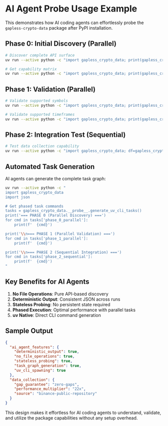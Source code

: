 # AI Agent Probe Usage Example

This demonstrates how AI coding agents can effortlessly probe the `gapless-crypto-data` package after PyPI installation.

## Phase 0: Initial Discovery (Parallel)

```bash
# Discover complete API surface
uv run --active python -c "import gapless_crypto_data; print(gapless_crypto_data.__probe__.discover_api())"

# Get capability matrix
uv run --active python -c "import gapless_crypto_data; print(gapless_crypto_data.__probe__.get_capabilities())"
```

## Phase 1: Validation (Parallel)

```bash
# Validate supported symbols
uv run --active python -c "import gapless_crypto_data; print(gapless_crypto_data.get_supported_symbols())"

# Validate supported timeframes
uv run --active python -c "import gapless_crypto_data; print(gapless_crypto_data.get_supported_timeframes())"
```

## Phase 2: Integration Test (Sequential)

```bash
# Test data collection capability
uv run --active python -c "import gapless_crypto_data; df=gapless_crypto_data.fetch_data('BTCUSDT', '1h', limit=5); print(f'✓ {len(df)} rows collected')"
```

## Automated Task Generation

AI agents can generate the complete task graph:

```bash
uv run --active python -c "
import gapless_crypto_data
import json

# Get phased task commands
tasks = gapless_crypto_data.__probe__.generate_uv_cli_tasks()
print('=== PHASE 0 (Parallel Discovery) ===')
for cmd in tasks['phase_0_parallel']:
    print(f'  {cmd}')

print('\\n=== PHASE 1 (Parallel Validation) ===')
for cmd in tasks['phase_1_parallel']:
    print(f'  {cmd}')

print('\\n=== PHASE 2 (Sequential Integration) ===')
for cmd in tasks['phase_2_sequential']:
    print(f'  {cmd}')
"
```

## Key Benefits for AI Agents

1. **No File Operations**: Pure API-based discovery
2. **Deterministic Output**: Consistent JSON across runs
3. **Stateless Probing**: No persistent state required
4. **Phased Execution**: Optimal performance with parallel tasks
5. **uv Native**: Direct CLI command generation

## Sample Output

```json
{
  "ai_agent_features": {
    "deterministic_output": true,
    "no_file_operations": true,
    "stateless_probing": true,
    "task_graph_generation": true,
    "uv_cli_spawning": true
  },
  "data_collection": {
    "gap_guarantee": "zero-gaps",
    "performance_multiplier": "22x",
    "source": "binance-public-repository"
  }
}
```

This design makes it effortless for AI coding agents to understand, validate, and utilize the package capabilities without any setup overhead.
